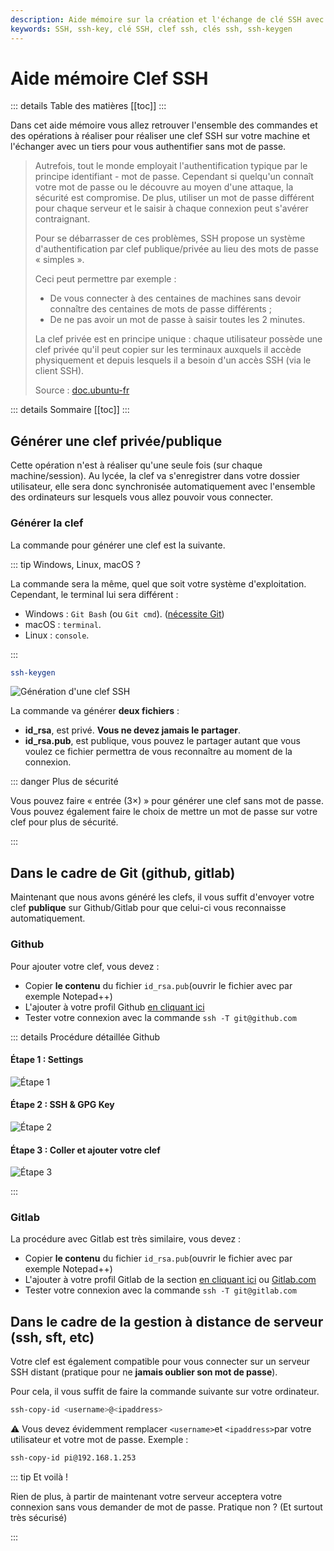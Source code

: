 ```yaml
---
description: Aide mémoire sur la création et l'échange de clé SSH avec un serveur ou Gitlab / Github
keywords: SSH, ssh-key, clé SSH, clef ssh, clés ssh, ssh-keygen
---
```


# Aide mémoire Clef SSH

::: details Table des matières
[[toc]]
:::

Dans cet aide mémoire vous allez retrouver l'ensemble des commandes et des opérations à réaliser pour réaliser une clef SSH sur votre machine et l'échanger avec un tiers pour vous authentifier sans mot de passe.

> Autrefois, tout le monde employait l'authentification typique par le principe identifiant - mot de passe. Cependant si quelqu'un connaît votre mot de passe ou le découvre au moyen d'une attaque, la sécurité est compromise. De plus, utiliser un mot de passe différent pour chaque serveur et le saisir à chaque connexion peut s'avérer contraignant.
>
> Pour se débarrasser de ces problèmes, SSH propose un système d'authentification par clef publique/privée au lieu des mots de passe « simples ».
>
> Ceci peut permettre par exemple :
>
> - De vous connecter à des centaines de machines sans devoir connaître des centaines de mots de passe différents ;
> - De ne pas avoir un mot de passe à saisir toutes les 2 minutes.
>
> La clef privée est en principe unique : chaque utilisateur possède une clef privée qu'il peut copier sur les terminaux auxquels il accède physiquement et depuis lesquels il a besoin d'un accès SSH (via le client SSH).
>
> Source : [doc.ubuntu-fr](https://doc.ubuntu-fr.org/ssh)

::: details Sommaire
[[toc]]
:::

## Générer une clef privée/publique

Cette opération n'est à réaliser qu'une seule fois (sur chaque machine/session). Au lycée, la clef va s'enregistrer dans votre dossier utilisateur, elle sera donc synchronisée automatiquement avec l'ensemble des ordinateurs sur lesquels vous allez pouvoir vous connecter.

### Générer la clef

La commande pour générer une clef est la suivante.

::: tip Windows, Linux, macOS ?

La commande sera la même, quel que soit votre système d'exploitation. Cependant, le terminal lui sera différent :

- Windows : `Git Bash` (ou `Git cmd`). ([nécessite Git](https://git-scm.com/downloads))
- macOS : `terminal`.
- Linux : `console`.

:::

```bash
ssh-keygen
```

![Génération d'une clef SSH](./img/ssh-key.jpg)

La commande va générer **deux fichiers** :

- **id_rsa**, est privé. **Vous ne devez jamais le partager**.
- **id_rsa.pub**, est publique, vous pouvez le partager autant que vous voulez ce fichier permettra de vous reconnaître au moment de la connexion.

::: danger Plus de sécurité

Vous pouvez faire « entrée (3×) » pour générer une clef sans mot de passe. Vous pouvez également faire le choix de mettre un mot de passe sur votre clef pour plus de sécurité.

:::

## Dans le cadre de Git (github, gitlab)

Maintenant que nous avons généré les clefs, il vous suffit d'envoyer votre clef **publique** sur Github/Gitlab pour que celui-ci vous reconnaisse automatiquement.

### Github

Pour ajouter votre clef, vous devez :

- Copier **le contenu** du fichier `id_rsa.pub`(ouvrir le fichier avec par exemple Notepad++)
- L'ajouter à votre profil Github [en cliquant ici](https://github.com/settings/ssh/new)
- Tester votre connexion avec la commande `ssh -T git@github.com`

::: details Procédure détaillée Github

#### Étape 1 : Settings

![Étape 1](./img//step1-github.jpg)

#### Étape 2 : SSH & GPG Key

![Étape 2](./img//step2-github.png)

#### Étape 3 : Coller et ajouter votre clef

![Étape 3](./img//step3-github.jpg)

:::

### Gitlab

La procédure avec Gitlab est très similaire, vous devez :

- Copier **le contenu** du fichier `id_rsa.pub`(ouvrir le fichier avec par exemple Notepad++)
- L'ajouter à votre profil Gitlab de la section [en cliquant ici](https://gitlab.dombtsig.local/-/profile/keys) ou [Gitlab.com](https://gitlab.com/-/profile/keys)
- Tester votre connexion avec la commande `ssh -T git@gitlab.com`

## Dans le cadre de la gestion à distance de serveur (ssh, sft, etc)

Votre clef est également compatible pour vous connecter sur un serveur SSH distant (pratique pour ne **jamais oublier son mot de passe**).

Pour cela, il vous suffit de faire la commande suivante sur votre ordinateur.

```bash
ssh-copy-id <username>@<ipaddress>
```

⚠️ Vous devez évidemment remplacer `<username>`et `<ipaddress>`par votre utilisateur et votre mot de passe. Exemple :

```bash
ssh-copy-id pi@192.168.1.253
```

::: tip Et voilà !

Rien de plus, à partir de maintenant votre serveur acceptera votre connexion sans vous demander de mot de passe. Pratique non ? (Et surtout très sécurisé)

:::